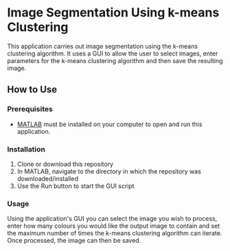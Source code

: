 # Image Segmentation Using k-means Clustering
This application carries out image segmentation using the k-means clustering algorithm. It uses a GUI to allow the user to select images, 
enter parameters for the k-means clustering algorithm and then save the resulting image. 

## How to Use
### Prerequisites
- [MATLAB](https://www.mathworks.com/products/matlab.html) must be installed on your computer to open and run this application.

### Installation
1. Clone or download this repository
2. In MATLAB, navigate to the directory in which the repository was downloaded/installed
3. Use the Run button to start the GUI script

### Usage
Using the application's GUI you can select the image you wish to process, enter how many colours you would like the output image to
contain and set the maximum number of times the k-means clustering algorithm can iterate. Once processed, the image can then be
saved.
